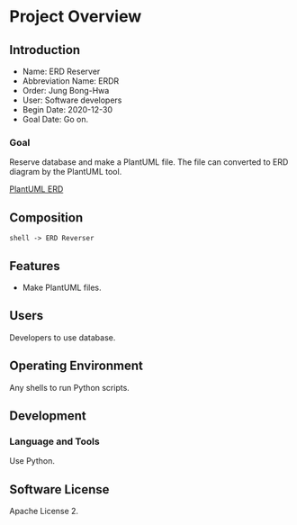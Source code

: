 # Project Overview

## Introduction

* Name: ERD Reserver
* Abbreviation Name: ERDR
* Order: Jung Bong-Hwa
* User: Software developers
* Begin Date: 2020-12-30
* Goal Date: Go on.

### Goal

Reserve database and make a PlantUML file.
The file can converted to ERD diagram by the PlantUML tool.

[PlantUML ERD](https://plantuml.com/ie-diagram)

## Composition

```text
shell -> ERD Reverser
```

## Features

* Make PlantUML files.

## Users

Developers to use database.

## Operating Environment

Any shells to run Python scripts.

## Development

### Language and Tools

Use Python.

## Software License

Apache License 2.

